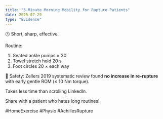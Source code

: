 ```yaml
---
title: "3-Minute Morning Mobility for Rupture Patients"
date: 2025-07-29
type: "Evidence"
---
```


🕒 Short, sharp, effective.

Routine:
1. Seated ankle pumps × 30
2. Towel stretch hold 20 s
3. Foot circles 20 × each way

🧪 Safety: Zellers 2019 systematic review found **no increase in re-rupture** with early gentle ROM (≤ 10 Nm torque).

Takes less time than scrolling LinkedIn.

Share with a patient who hates long routines!

#HomeExercise #Physio #AchillesRupture